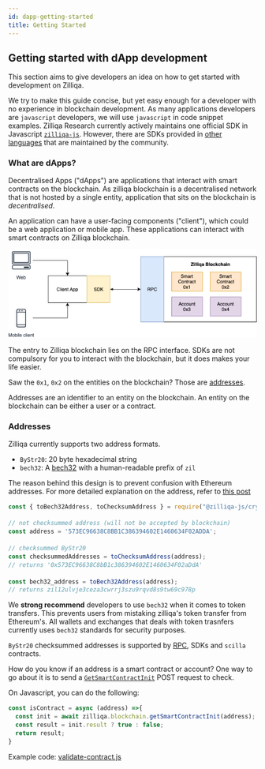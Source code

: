 ```yaml
---
id: dapp-getting-started
title: Getting Started
---
```


## Getting started with dApp development

This section aims to give developers an idea on how to get started with development on Zilliqa.

We try to make this guide concise, but yet easy enough for a developer with no experience in blockchain development. As many applications developers are `javascript` developers, we will use `javascript` in code snippet examples. Zilliqa Research currently actively maintains one official SDK in Javascript [`zilliqa-js`](https://github.com/Zilliqa/Zilliqa-JavaScript-Library). However, there are SDKs provided in [other languages](https://zilliqa.github.io/dev-portal/docs/en/api-sdk) that are maintained by the community.

### What are dApps?

Decentralised Apps ("dApps") are applications that interact with smart contracts on the blockchain. As zilliqa blockchain is a decentralised network that is not hosted by a single entity, application that sits on the blockchain is _decentralised_.

An application can have a user-facing components ("client"), which could be a web application or mobile app. These applications can interact with smart contracts on Zilliqa blockchain.

![Overview](../assets/dapps-overview.png)

The entry to Zilliqa blockchain lies on the RPC interface. SDKs are not compulsory for you to interact with the blockchain, but it does makes your life easier.

Saw the `0x1`, `0x2` on the entities on the blockchain? Those are [addresses](#addresses). 

Addresses are an identifier to an entity on the blockchain. An entity on the blockchain can be either a user or a contract. 

### Addresses

Zilliqa currently supports two address formats.

* `ByStr20`: 20 byte hexadecimal string
* `bech32`: A [bech32](https://en.bitcoin.it/wiki/Bech32) with a human-readable prefix of `zil`

The reason behind this design is to prevent confusion with Ethereum addresses. For more detailed explanation on the address, refer to [this post](https://blog.zilliqa.com/zilliqa-migrates-to-new-address-format-bf1fa6d7e41d)

```javascript
const { toBech32Address, toChecksumAddress } = require("@zilliqa-js/crypto");

// not checksummed address (will not be accepted by blockchain)
const address = '573EC96638C8BB1C386394602E1460634F02ADDA';

// checksummed ByStr20
const checksummedAddresses = toChecksumAddress(address);
// returns '0x573EC96638C8bB1c386394602E1460634F02aDdA'

const bech32_address = toBech32Address(address);
// returns zil12ulvje3ceza3cwrrj3szu9rqvd8s9tw69c978p
```

We __strong recommend__ developers to use `bech32` when it comes to token transfers. This prevents users from mistaking zilliqa's token transfer from Ethereum's. All wallets and exchanges that deals with token trasnfers currently uses `bech32` standards for security purposes.

`ByStr20` checksummed addresses is supported by [RPC](https://api-docs.zilliqa.com), SDKs and `scilla` contracts.

How do you know if an address is a smart contract or account? One way to go about it is to send a [`GetSmartContractInit`](https://apidocs.zilliqa.com/#getsmartcontractcode) POST request to check.

On Javascript, you can do the following:

```javascript
const isContract = async (address) =>{
  const init = await zilliqa.blockchain.getSmartContractInit(address);
  const result = init.result ? true : false;
  return result;
}
```

Example code: [validate-contract.js](https://github.com/Zilliqa/dev-portal/tree/master/examples/dapp/validate-contract.js)
